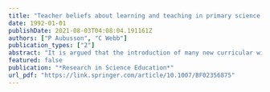 ```yaml
---
title: "Teacher beliefs about learning and teaching in primary science and technology"
date: 1992-01-01
publishDate: 2021-08-03T04:08:04.191161Z
authors: ["P Aubusson", "C Webb"]
publication_types: ["2"]
abstract: "It is argued that the introduction of many new curricular with their associated teaching practices have failed because the beliefs, views and attitudes of teachers have been ignored. This paper reports the implications of the initial belicfs of primary school teachers …"
featured: false
publication: "*Research in Science Education*"
url_pdf: "https://link.springer.com/article/10.1007/BF02356875"
---
```


